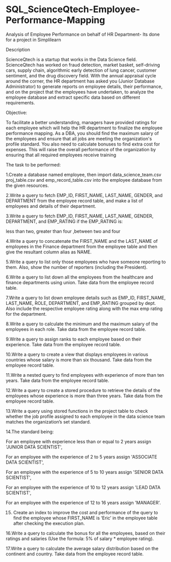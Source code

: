 # SQL_ScienceQtech-Employee-Performance-Mapping
Analysis of Employee Performance on behalf of HR Department- Its done for a project in Simplilearn

Description

ScienceQtech is a startup that works in the Data Science field. ScienceQtech has worked on fraud detection, market basket, self-driving cars, supply chain, algorithmic early detection of lung cancer, customer sentiment, and the drug discovery field. With the annual appraisal cycle around the corner, the HR department has asked you (Junior Database Administrator) to generate reports on employee details, their performance, and on the project that the employees have undertaken, to analyze the employee database and extract specific data based on different requirements.

 
Objective: 

To facilitate a better understanding, managers have provided ratings for each employee which will help the HR department to finalize the employee performance mapping. As a DBA, you should find the maximum salary of the employees and ensure that all jobs are meeting the organization's profile standard. You also need to calculate bonuses to find extra cost for expenses. This will raise the overall performance of the organization by ensuring that all required employees receive training

The task to be performed: 

1.Create a database named employee, then import data_science_team.csv proj_table.csv and emp_record_table.csv into the employee database from the given resources.

2.Write a query to fetch EMP_ID, FIRST_NAME, LAST_NAME, GENDER, and DEPARTMENT from the employee record table, and make a list of employees and details of their department.

3.Write a query to fetch EMP_ID, FIRST_NAME, LAST_NAME, GENDER, DEPARTMENT, and EMP_RATING if the EMP_RATING is: 

less than two, greater than four ,between two and four

4.Write a query to concatenate the FIRST_NAME and the LAST_NAME of employees in the Finance department from the employee table and then give the resultant column alias as NAME.

5.Write a query to list only those employees who have someone reporting to them. Also, show the number of reporters (including the President).

6.Write a query to list down all the employees from the healthcare and finance departments using union. Take data from the employee record table.

7.Write a query to list down employee details such as EMP_ID, FIRST_NAME, LAST_NAME, ROLE, DEPARTMENT, and EMP_RATING grouped by dept. Also include the respective employee rating along with the max emp rating for the department.

8.Write a query to calculate the minimum and the maximum salary of the employees in each role. Take data from the employee record table.

9.Write a query to assign ranks to each employee based on their experience. Take data from the employee record table.

10.Write a query to create a view that displays employees in various countries whose salary is more than six thousand. Take data from the employee record table.

11.Write a nested query to find employees with experience of more than ten years. Take data from the employee record table.

12.Write a query to create a stored procedure to retrieve the details of the employees whose experience is more than three years. Take data from the employee record table.

13.Write a query using stored functions in the project table to check whether the job profile assigned to each employee in the data science team matches the organization’s set standard.

14.The standard being:

For an employee with experience less than or equal to 2 years assign 'JUNIOR DATA SCIENTIST',

For an employee with the experience of 2 to 5 years assign 'ASSOCIATE DATA SCIENTIST',

For an employee with the experience of 5 to 10 years assign 'SENIOR DATA SCIENTIST',

For an employee with the experience of 10 to 12 years assign 'LEAD DATA SCIENTIST',

For an employee with the experience of 12 to 16 years assign 'MANAGER'.

15. Create an index to improve the cost and performance of the query to find the employee whose FIRST_NAME is ‘Eric’ in the employee table after checking the execution plan.

16.Write a query to calculate the bonus for all the employees, based on their ratings and salaries (Use the formula: 5% of salary * employee rating).

17.Write a query to calculate the average salary distribution based on the continent and country. Take data from the employee record table.
